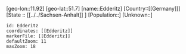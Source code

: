 ﻿---
location: [51.7,11.92]
mapzoom: [7,12] 
mapmarker: city 
type: City
tags:
- geo/City


SpocWebEntityId: 29968
isDeleted: false
confidential: public

---
[geo-lon::11.92]
[geo-lat::51.7]
[name::Edderitz]
[Country::[[Germany]]]
[State :: [[../../Sachsen-Anhalt]] ]
[Population::]
[Unknown::]


```leaflet
id: Edderitz
coordinates: [[Edderitz]]
markerFile: [[Edderitz]]
defaultZoom: 11 
maxZoom: 18
```
